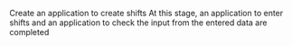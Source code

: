 Create an application to create shifts
At this stage, an application to enter shifts and an application to check the input from the entered data are completed
